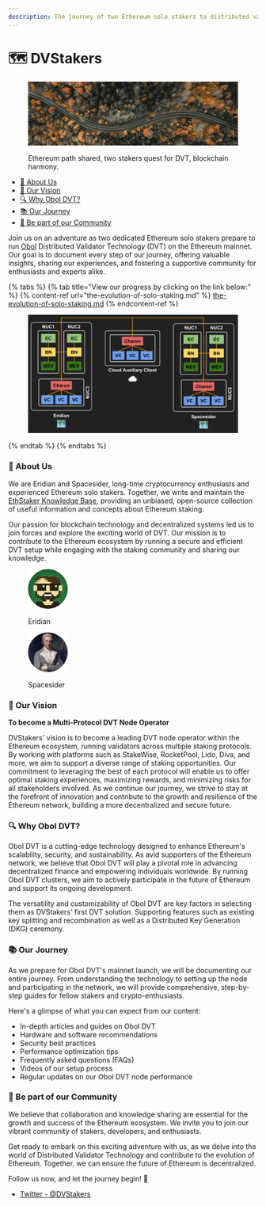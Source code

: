 ```yaml
---
description: The journey of two Ethereum solo stakers to distributed validator staking.
---
```


# 🗺 DVStakers

<figure><img src=".gitbook/assets/Road.jpg" alt="Image of a road"><figcaption><p>Ethereum path shared, two stakers quest for DVT, blockchain harmony.</p></figcaption></figure>

* [🚀 About Us](./#about-us)
* [🎯 Our Vision](./#our-vision)
* [🔍 Why Obol DVT?](./#why-obol-dvt)
* [📚 Our Journey](./#our-journey)
* [💬 Be part of our Community](./#be-part-of-our-community)

Join us on an adventure as two dedicated Ethereum solo stakers prepare to run [Obol](https://obol.tech/) Distributed Validator Technology (DVT) on the Ethereum mainnet. Our goal is to document every step of our journey, offering valuable insights, sharing our experiences, and fostering a supportive community for enthusiasts and experts alike.

{% tabs %}
{% tab title="View our progress by clicking on the link below:" %}
{% content-ref url="the-evolution-of-solo-staking.md" %}
[the-evolution-of-solo-staking.md](the-evolution-of-solo-staking.md)
{% endcontent-ref %}

<figure><img src=".gitbook/assets/image (8).png" alt=""><figcaption></figcaption></figure>
{% endtab %}
{% endtabs %}

### 🚀 About Us

We are Eridian and Spacesider, long-time cryptocurrency enthusiasts and experienced Ethereum solo stakers. Together, we write and maintain the [EthStaker Knowledge Base](https://ethstaker.gitbook.io/ethstaker-knowledge-base/), providing an unbiased, open-source collection of useful information and concepts about Ethereum staking.

Our passion for blockchain technology and decentralized systems led us to join forces and explore the exciting world of DVT. Our mission is to contribute to the Ethereum ecosystem by running a secure and efficient DVT setup while engaging with the staking community and sharing our knowledge.

<div>

<figure><img src=".gitbook/assets/Eridian.png" alt="Eridian"><figcaption><p>Eridian</p></figcaption></figure>

 

<figure><img src=".gitbook/assets/Spacesider.png" alt="Spacesider"><figcaption><p>Spacesider</p></figcaption></figure>

</div>

### 🎯 Our Vision

**To become a Multi-Protocol DVT Node Operator**

DVStakers' vision is to become a leading DVT node operator within the Ethereum ecosystem, running validators across multiple staking protocols. By working with platforms such as StakeWise, RocketPool, Lido, Diva, and more, we aim to support a diverse range of staking opportunities. Our commitment to leveraging the best of each protocol will enable us to offer optimal staking experiences, maximizing rewards, and minimizing risks for all stakeholders involved. As we continue our journey, we strive to stay at the forefront of innovation and contribute to the growth and resilience of the Ethereum network, building a more decentralized and secure future.

### 🔍 Why Obol DVT?

Obol DVT is a cutting-edge technology designed to enhance Ethereum's scalability, security, and sustainability. As avid supporters of the Ethereum network, we believe that Obol DVT will play a pivotal role in advancing decentralized finance and empowering individuals worldwide. By running Obol DVT clusters, we aim to actively participate in the future of Ethereum and support its ongoing development.

The versatility and customizability of Obol DVT are key factors in selecting them as DVStakers' first DVT solution. Supporting features such as existing key splitting and recombination as well as a Distributed Key Generation (DKG) ceremony.

### 📚 Our Journey

As we prepare for Obol DVT's mainnet launch, we will be documenting our entire journey. From understanding the technology to setting up the node and participating in the network, we will provide comprehensive, step-by-step guides for fellow stakers and crypto-enthusiasts.

Here's a glimpse of what you can expect from our content:

* In-depth articles and guides on Obol DVT
* Hardware and software recommendations
* Security best practices
* Performance optimization tips
* Frequently asked questions (FAQs)
* Videos of our setup process
* Regular updates on our Obol DVT node performance

### 💬 Be part of our Community

We believe that collaboration and knowledge sharing are essential for the growth and success of the Ethereum ecosystem. We invite you to join our vibrant community of stakers, developers, and enthusiasts.

Get ready to embark on this exciting adventure with us, as we delve into the world of Distributed Validator Technology and contribute to the evolution of Ethereum. Together, we can ensure the future of Ethereum is decentralized.

Follow us now, and let the journey begin! 🌟

* [Twitter - @DVStakers](https://twitter.com/DVStakers)

